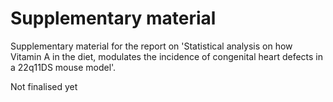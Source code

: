 # Supplementary material
Supplementary material for the report on 'Statistical analysis on how Vitamin A in the diet, modulates the incidence of congenital heart defects in a 22q11DS mouse model'.

Not finalised yet
